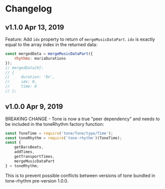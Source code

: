 # Changelog

## v1.1.0 Apr 13, 2019

Feature: Add `idx` property to return of `mergeMusicDataPart`. `idx` is exactly equal to the array index in the returned data:

```js
const mergedData = mergeMusicDataPart({
    rhythms: mariaDurations
});
// mergedData[0]:
// {
//     duration: '8n',
//     idx: 0,
//     time: 0
// };
```

## v1.0.0 Apr 9, 2019

BREAKING CHANGE - Tone is now a true "peer dependency" and needs to be included in the toneRhythm factory function:

```js
const ToneTime = require('tone/Tone/type/Time');
const toneRhythm = require('tone-rhythm')(ToneTime);
const {
    getBarsBeats,
    addTimes,
    getTransportTimes,
    mergeMusicDataPart
} = toneRhythm;
```

This is to prevent possible conflicts between versions of tone bundled in tone-rhythm pre-version 1.0.0.

